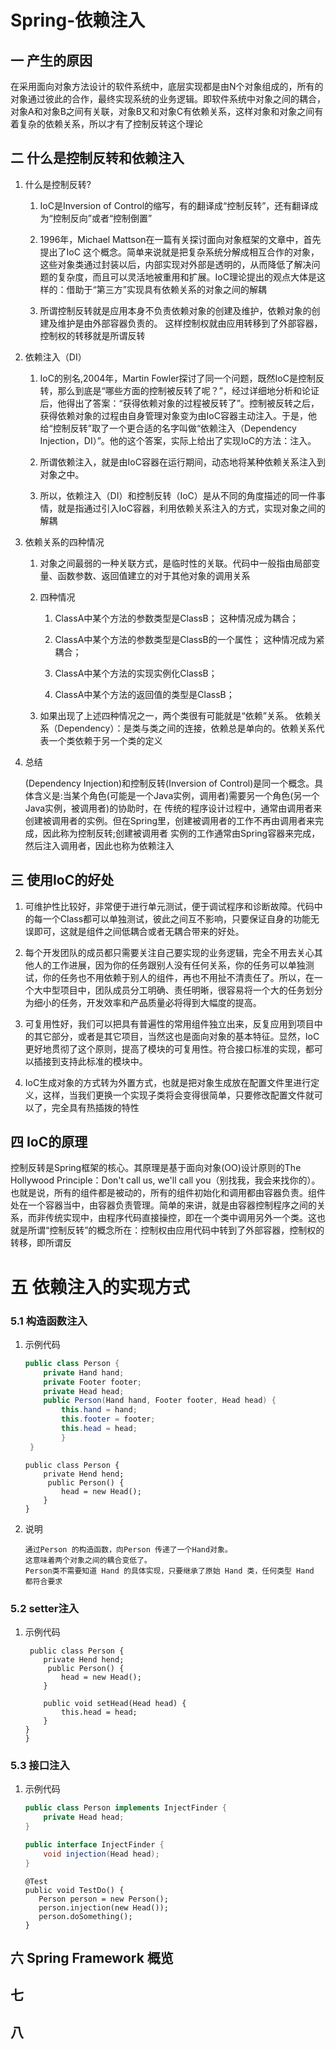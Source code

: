 # Spring-依赖注入

## 一 产生的原因

​        在采用面向对象方法设计的软件系统中，底层实现都是由N个对象组成的，所有的对象通过彼此的合作，最终实现系统的业务逻辑。即软件系统中对象之间的耦合，对象A和对象B之间有关联，对象B又和对象C有依赖关系，这样对象和对象之间有着复杂的依赖关系，所以才有了控制反转这个理论

## 二 什么是控制反转和依赖注入

1. 什么是控制反转?

   1. IoC是Inversion of Control的缩写，有的翻译成“控制反转”，还有翻译成为“控制反向”或者“控制倒置”

   2. 1996年，Michael Mattson在一篇有关探讨面向对象框架的文章中，首先提出了IoC 这个概念。简单来说就是把复杂系统分解成相互合作的对象，这些对象类通过封装以后，内部实现对外部是透明的，从而降低了解决问题的复杂度，而且可以灵活地被重用和扩展。IoC理论提出的观点大体是这样的：借助于“第三方”实现具有依赖关系的对象之间的解耦

   3. 所谓控制反转就是应用本身不负责依赖对象的创建及维护，依赖对象的创建及维护是由外部容器负责的。 这样控制权就由应用转移到了外部容器，控制权的转移就是所谓反转

2. 依赖注入（DI）

   1. IoC的别名,2004年，Martin Fowler探讨了同一个问题，既然IoC是控制反转，那么到底是“哪些方面的控制被反转了呢？”，经过详细地分析和论证后，他得出了答案：“获得依赖对象的过程被反转了”。控制被反转之后，获得依赖对象的过程由自身管理对象变为由IoC容器主动注入。于是，他给“控制反转”取了一个更合适的名字叫做“依赖注入（Dependency Injection，DI）”。他的这个答案，实际上给出了实现IoC的方法：注入。

   2. 所谓依赖注入，就是由IoC容器在运行期间，动态地将某种依赖关系注入到对象之中。

   3. 所以，依赖注入（DI）和控制反转（IoC）是从不同的角度描述的同一件事情，就是指通过引入IoC容器，利用依赖关系注入的方式，实现对象之间的解耦

3. 依赖关系的四种情况

   1. 对象之间最弱的一种关联方式，是临时性的关联。代码中一般指由局部变量、函数参数、返回值建立的对于其他对象的调用关系

   2. 四种情况

      1. ClassA中某个方法的参数类型是ClassB； 这种情况成为耦合；

      2. ClassA中某个方法的参数类型是ClassB的一个属性； 这种情况成为紧耦合；

      3. ClassA中某个方法的实现实例化ClassB；

      4. ClassA中某个方法的返回值的类型是ClassB；

   3. 如果出现了上述四种情况之一，两个类很有可能就是“依赖”关系。 依赖关系（Dependency）：是类与类之间的连接，依赖总是单向的。依赖关系代表一个类依赖于另一个类的定义

4. 总结

   \(Dependency Injection\)和控制反转\(Inversion of Control\)是同一个概念。具体含义是:当某个角色\(可能是一个Java实例，调用者\)需要另一个角色\(另一个Java实例，被调用者\)的协助时，在 传统的程序设计过程中，通常由调用者来创建被调用者的实例。但在Spring里，创建被调用者的工作不再由调用者来完成，因此称为控制反转;创建被调用者 实例的工作通常由Spring容器来完成，然后注入调用者，因此也称为依赖注入

## 三 使用IoC的好处

1. 可维护性比较好，非常便于进行单元测试，便于调试程序和诊断故障。代码中的每一个Class都可以单独测试，彼此之间互不影响，只要保证自身的功能无误即可，这就是组件之间低耦合或者无耦合带来的好处。

2. 每个开发团队的成员都只需要关注自己要实现的业务逻辑，完全不用去关心其他人的工作进展，因为你的任务跟别人没有任何关系，你的任务可以单独测试，你的任务也不用依赖于别人的组件，再也不用扯不清责任了。所以，在一个大中型项目中，团队成员分工明确、责任明晰，很容易将一个大的任务划分为细小的任务，开发效率和产品质量必将得到大幅度的提高。

3. 可复用性好，我们可以把具有普遍性的常用组件独立出来，反复应用到项目中的其它部分，或者是其它项目，当然这也是面向对象的基本特征。显然，IoC更好地贯彻了这个原则，提高了模块的可复用性。符合接口标准的实现，都可以插接到支持此标准的模块中。

4. IoC生成对象的方式转为外置方式，也就是把对象生成放在配置文件里进行定义，这样，当我们更换一个实现子类将会变得很简单，只要修改配置文件就可以了，完全具有热插拨的特性

## 四 IoC的原理

控制反转是Spring框架的核心。其原理是基于面向对象\(OO\)设计原则的The Hollywood Principle：Don't call us, we'll call you（别找我，我会来找你的）。也就是说，所有的组件都是被动的，所有的组件初始化和调用都由容器负责。组件处在一个容器当中，由容器负责管理。简单的来讲，就是由容器控制程序之间的关系，而非传统实现中，由程序代码直接操控，即在一个类中调用另外一个类。这也就是所谓“控制反转”的概念所在：控制权由应用代码中转到了外部容器，控制权的转移，即所谓反

# 五 依赖注入的实现方式

### 5.1 构造函数注入

1. 示例代码

   ```java
   public class Person {
       private Hand hand;
       private Footer footer;
       private Head head;
       public Person(Hand hand, Footer footer, Head head) {
           this.hand = hand;
           this.footer = footer;
           this.head = head;
           }
    }
   ```

   ```
   public class Person {
       private Hend hend;
        public Person() {
           head = new Head();
       }
   }
   ```

2. 说明

   ```
   通过Person 的构造函数，向Person 传递了一个Hand对象。
   这意味着两个对象之间的耦合变低了。
   Person类不需要知道 Hand 的具体实现，只要继承了原始 Hand 类，任何类型 Hand 都符合要求
   ```

### 5.2 setter注入

1. 示例代码

   ```
    public class Person {
       private Hend hend;
        public Person() {
           head = new Head();
       }

       public void setHead(Head head) {
           this.head = head;
       }
   }
   }
   ```

### 5.3 接口注入

1. 示例代码

   ```java
   public class Person implements InjectFinder {
       private Head head;
   }
   ```

   ```java
   public interface InjectFinder {
       void injection(Head head);
   }
   ```

   ```
   @Test
   public void TestDo() {
      Person person = new Person();
      person.injection(new Head());
      person.doSomething();
   }
   ```

## 六 Spring Framework 概览

## 七

## 八



